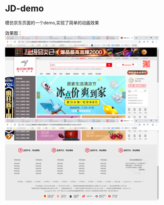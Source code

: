 # JD-demo
模仿京东页面的一个demo,实现了简单的动画效果



效果图：
![Image](https://github.com/piterzhuhui/JD-demo/blob/master/Screenshot/Index.png)
![Image](https://github.com/piterzhuhui/JD-demo/blob/master/Screenshot/footer.png)

